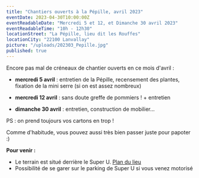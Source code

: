 ```yaml
---
title: "Chantiers ouverts à la Pépille, avril 2023"
eventDate: 2023-04-30T10:00:00Z
eventReadableDate: "Mercredi 5 et 12, et Dimanche 30 avril 2023"
eventReadableTime: "10h - 12h30"
locationStreet: "La Pépille, lieu dit les Rouffes"
locationCity: "22100 Lanvallay"
picture: "/uploads/202303_Pepille.jpg"
published: true
---
```


Encore pas mal de créneaux de chantier ouverts en ce mois d'avril :

- **mercredi 5 avril** : entretien de la Pépille, recensement des plantes, fixation de la mini serre (si on est assez nombreux)

- **mercredi 12 avril** : sans doute greffe de pommiers ! + entretien

- **dimanche 30 avril** : entretien, construction de mobilier...

<!--more-->


PS : on prend toujours vos cartons en trop !

Comme d'habitude, vous pouvez aussi très bien passer juste pour papoter :)

**Pour venir :**

- Le terrain est situé derrière le Super U. [Plan du lieu](https://www.openstreetmap.org/#map=17/48.44885/-2.01522&layers=N)
- Possibilité de se garer sur le parking de Super U si vous venez motorisé
<!--more-->

